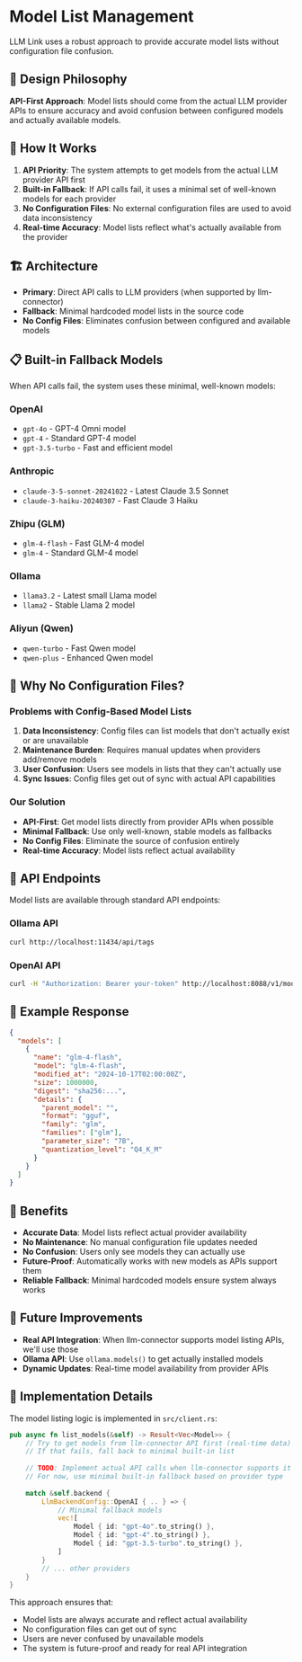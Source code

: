 # Model List Management

LLM Link uses a robust approach to provide accurate model lists without configuration file confusion.

## 🎯 Design Philosophy

**API-First Approach**: Model lists should come from the actual LLM provider APIs to ensure accuracy and avoid confusion between configured models and actually available models.

## 🔧 How It Works

1. **API Priority**: The system attempts to get models from the actual LLM provider API first
2. **Built-in Fallback**: If API calls fail, it uses a minimal set of well-known models for each provider
3. **No Configuration Files**: No external configuration files are used to avoid data inconsistency
4. **Real-time Accuracy**: Model lists reflect what's actually available from the provider

## 🏗️ Architecture

- **Primary**: Direct API calls to LLM providers (when supported by llm-connector)
- **Fallback**: Minimal hardcoded model lists in the source code
- **No Config Files**: Eliminates confusion between configured and available models

## 📋 Built-in Fallback Models

When API calls fail, the system uses these minimal, well-known models:

### OpenAI
- `gpt-4o` - GPT-4 Omni model
- `gpt-4` - Standard GPT-4 model  
- `gpt-3.5-turbo` - Fast and efficient model

### Anthropic  
- `claude-3-5-sonnet-20241022` - Latest Claude 3.5 Sonnet
- `claude-3-haiku-20240307` - Fast Claude 3 Haiku

### Zhipu (GLM)
- `glm-4-flash` - Fast GLM-4 model
- `glm-4` - Standard GLM-4 model

### Ollama
- `llama3.2` - Latest small Llama model
- `llama2` - Stable Llama 2 model

### Aliyun (Qwen)
- `qwen-turbo` - Fast Qwen model
- `qwen-plus` - Enhanced Qwen model

## 🚫 Why No Configuration Files?

### Problems with Config-Based Model Lists

1. **Data Inconsistency**: Config files can list models that don't actually exist or are unavailable
2. **Maintenance Burden**: Requires manual updates when providers add/remove models  
3. **User Confusion**: Users see models in lists that they can't actually use
4. **Sync Issues**: Config files get out of sync with actual API capabilities

### Our Solution

- **API-First**: Get model lists directly from provider APIs when possible
- **Minimal Fallback**: Use only well-known, stable models as fallbacks
- **No Config Files**: Eliminate the source of confusion entirely
- **Real-time Accuracy**: Model lists reflect actual availability

## 🔄 API Endpoints

Model lists are available through standard API endpoints:

### Ollama API
```bash
curl http://localhost:11434/api/tags
```

### OpenAI API  
```bash
curl -H "Authorization: Bearer your-token" http://localhost:8088/v1/models
```

## 📝 Example Response

```json
{
  "models": [
    {
      "name": "glm-4-flash",
      "model": "glm-4-flash", 
      "modified_at": "2024-10-17T02:00:00Z",
      "size": 1000000,
      "digest": "sha256:...",
      "details": {
        "parent_model": "",
        "format": "gguf",
        "family": "glm",
        "families": ["glm"],
        "parameter_size": "7B",
        "quantization_level": "Q4_K_M"
      }
    }
  ]
}
```

## 🚀 Benefits

- **Accurate Data**: Model lists reflect actual provider availability
- **No Maintenance**: No manual configuration file updates needed
- **No Confusion**: Users only see models they can actually use
- **Future-Proof**: Automatically works with new models as APIs support them
- **Reliable Fallback**: Minimal hardcoded models ensure system always works

## 🎯 Future Improvements

- **Real API Integration**: When llm-connector supports model listing APIs, we'll use those
- **Ollama API**: Use `ollama.models()` to get actually installed models
- **Dynamic Updates**: Real-time model availability from provider APIs

## 🔧 Implementation Details

The model listing logic is implemented in `src/client.rs`:

```rust
pub async fn list_models(&self) -> Result<Vec<Model>> {
    // Try to get models from llm-connector API first (real-time data)
    // If that fails, fall back to minimal built-in list
    
    // TODO: Implement actual API calls when llm-connector supports it
    // For now, use minimal built-in fallback based on provider type
    
    match &self.backend {
        LlmBackendConfig::OpenAI { .. } => {
            // Minimal fallback models
            vec![
                Model { id: "gpt-4o".to_string() },
                Model { id: "gpt-4".to_string() },
                Model { id: "gpt-3.5-turbo".to_string() },
            ]
        }
        // ... other providers
    }
}
```

This approach ensures that:
- Model lists are always accurate and reflect actual availability
- No configuration files can get out of sync
- Users are never confused by unavailable models
- The system is future-proof and ready for real API integration
